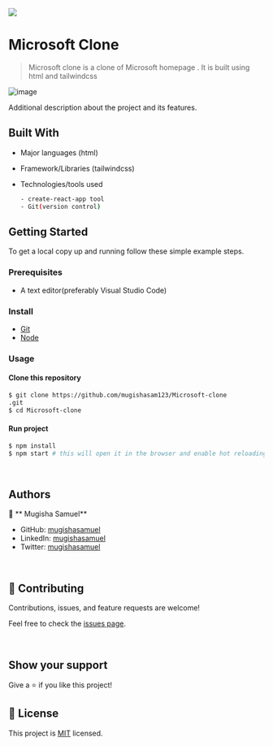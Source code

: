 
![](https://img.shields.io/badge/DatasetManager-blue)

# Microsoft Clone

> Microsoft clone  is a clone of Microsoft homepage . It is built using html and tailwindcss
 
![image](https://user-images.githubusercontent.com/90524466/189884576-87b7ca7c-b969-4f89-823a-b19e4609c4d5.png)


Additional description about the project and its features.
## Built With

- Major languages (html)
- Framework/Libraries (tailwindcss)
- Technologies/tools used 
  
  ``` bash
  - create-react-app tool
  - Git(version control)

  ```


## Getting Started

To get a local copy up and running follow these simple example steps.

### Prerequisites
 - A text editor(preferably Visual Studio Code)
### Install
  -  [Git](https://git-scm.com/downloads)
  -  [Node](https://nodejs.org/en/download/)
### Usage
#### Clone this repository

```bash
$ git clone https://github.com/mugishasam123/Microsoft-clone
.git
$ cd Microsoft-clone

```
#### Run project

```bash
$ npm install
$ npm start # this will open it in the browser and enable hot reloading
```

  <br>

## Authors

👤 ** Mugisha Samuel**

- GitHub: [mugishasamuel](https://github.com/mugishasam123)
- LinkedIn: [mugishasamuel](https://www.linkedin.com/in/mugisha-samuel-55a905208/)
- Twitter: [mugishasamuel](https://twitter.com/mugishasamuel42/)

<br>

## 🤝 Contributing

Contributions, issues, and feature requests are welcome!

Feel free to check the [issues page](https://github.com/mugishasam123/data-set-manager/issues).

<br>

## Show your support

Give a ⭐️ if you like this project!

## 📝 License

This project is [MIT](https://opensource.org/licenses/MIT) licensed.


